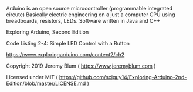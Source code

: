 Arduino is an open source microcontroller (programmable integrated circute)
Basically electric engineering on a just a computer CPU using breadboards, resistors, LEDs. Software written in Java and C++

Exploring Arduino, Second Edition

Code Listing 2-4: Simple LED Control with a Button

https://www.exploringarduino.com/content2/ch2

Copyright 2019 Jeremy Blum ( https://www.jeremyblum.com )

Licensed under MIT ( https://github.com/sciguy14/Exploring-Arduino-2nd-Edition/blob/master/LICENSE.md )

